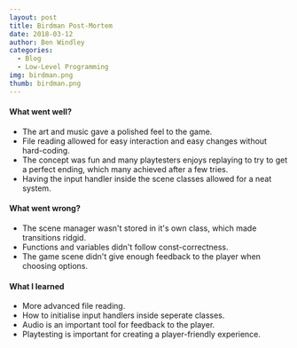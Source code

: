 ```yaml
---
layout: post
title: Birdman Post-Mortem
date: 2018-03-12
author: Ben Windley
categories:
  - Blog
  - Low-Level Programming
img: birdman.png
thumb: birdman.png
---
```


#### What went well?
- The art and music gave a polished feel to the game.
- File reading allowed for easy interaction and easy changes without hard-coding.
- The concept was fun and many playtesters enjoys replaying to try to get a perfect ending, which many achieved after a few tries.
- Having the input handler inside the scene classes allowed for a neat system.
 
#### What went wrong?
- The scene manager wasn't stored in it's own class, which made transitions ridgid.
- Functions and variables didn't follow const-correctness.
- The game scene didn't give enough feedback to the player when choosing options.

#### What I learned
- More advanced file reading.
- How to initialise input handlers inside seperate classes.
- Audio is an important tool for feedback to the player.
- Playtesting is important for creating a player-friendly experience.
